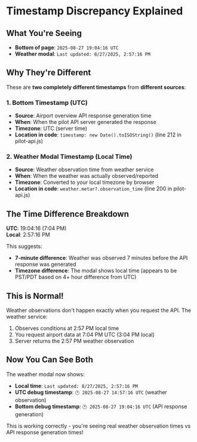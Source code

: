 # Timestamp Discrepancy Explained

## What You're Seeing

- **Bottom of page**: `2025-08-27 19:04:16 UTC` 
- **Weather modal**: `Last updated: 8/27/2025, 2:57:16 PM`

## Why They're Different

These are **two completely different timestamps** from **different sources**:

### 1. Bottom Timestamp (UTC)
- **Source**: Airport overview API response generation time
- **When**: When the pilot API server generated the response  
- **Timezone**: UTC (server time)
- **Location in code**: `timestamp: new Date().toISOString()` (line 212 in pilot-api.js)

### 2. Weather Modal Timestamp (Local Time)  
- **Source**: Weather observation time from weather service
- **When**: When the weather was actually observed/reported
- **Timezone**: Converted to your local timezone by browser
- **Location in code**: `weather.metar?.observation_time` (line 200 in pilot-api.js)

## The Time Difference Breakdown

**UTC**: 19:04:16 (7:04 PM)  
**Local**: 2:57:16 PM  

This suggests:
- **7-minute difference**: Weather was observed 7 minutes before the API response was generated
- **Timezone difference**: The modal shows local time (appears to be PST/PDT based on 4+ hour difference from UTC)

## This is Normal!

Weather observations don't happen exactly when you request the API. The weather service:
1. Observes conditions at 2:57 PM local time
2. You request airport data at 7:04 PM UTC (3:04 PM local) 
3. Server returns the 2:57 PM weather observation

## Now You Can See Both

The weather modal now shows:
- **Local time**: `Last updated: 8/27/2025, 2:57:16 PM`
- **UTC debug timestamp**: `🕐 2025-08-27 14:57:16 UTC` (weather observation)
- **Bottom debug timestamp**: `🕐 2025-08-27 19:04:16 UTC` (API response generation)

This is working correctly - you're seeing real weather observation times vs API response generation times!
